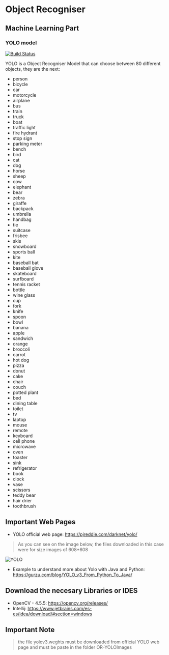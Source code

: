 # Object Recogniser
## Machine Learning Part
### YOLO model


[![Build Status](https://travis-ci.org/joemccann/dillinger.svg?branch=master)](https://pjreddie.com/darknet/yolo/)

YOLO is a Object Recogniser Model that can choose between 80 different objects, they are the next:

 - person
 - bicycle
 - car
 - motorcycle
 - airplane
 - bus
 - train
 - truck
 - boat
 - traffic light
 - fire hydrant
 - stop sign
 - parking meter
 - bench
 - bird
 - cat
 - dog
 - horse
 - sheep
 - cow
 - elephant
 - bear
 - zebra
 - giraffe
 - backpack
 - umbrella
 - handbag
 - tie
 - suitcase
 - frisbee
 - skis
 - snowboard
 - sports ball
 - kite
 - baseball bat
 - baseball glove
 - skateboard
 - surfboard
 - tennis racket
 - bottle
 - wine glass
 - cup
 - fork
 - knife
 - spoon
 - bowl
 - banana
 - apple
 - sandwich
 - orange
 - broccoli
 - carrot
 - hot dog
 - pizza
 - donut
 - cake
 - chair
 - couch
 - potted plant
 - bed
 - dining table
 - toilet
 - tv
 - laptop
 - mouse
 - remote
 - keyboard
 - cell phone
 - microwave
 - oven
 - toaster
 - sink
 - refrigerator
 - book
 - clock
 - vase
 - scissors
 - teddy bear
 - hair drier
 - toothbrush

## Important Web Pages
 - YOLO official web page: https://pjreddie.com/darknet/yolo/
> As you can see on the image below, the files downloaded in this case were for size images of 608*608

![YOLO](https://user-images.githubusercontent.com/86843637/195421887-e9b48352-4ab4-45ce-8ad5-9054f4668d6f.png)

 - Example to understand more about Yolo with Java and Python: https://gurzu.com/blog/YOLO_v3_From_Python_To_Java/

 ## Download the necesary Libraries or IDES

  - OpenCV - 4.5.5: https://opencv.org/releases/
  - Intellij: https://www.jetbrains.com/es-es/idea/download/#section=windows

## Important Note
> the file yolov3.weghts must be downloaded from official YOLO web page and must be paste in the folder OR-YOLOImages